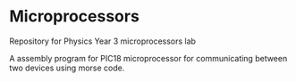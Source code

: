 # Microprocessors
Repository for Physics Year 3 microprocessors lab

A assembly program for PIC18 microprocessor for communicating between two devices using morse code.
